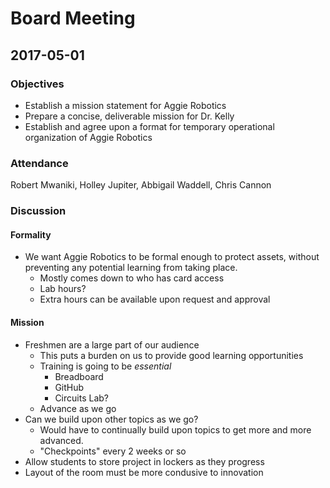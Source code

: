 # Board Meeting
## 2017-05-01

### Objectives
* Establish a mission statement for Aggie Robotics
* Prepare a concise, deliverable mission for Dr. Kelly
* Establish and agree upon a format for temporary operational organization of Aggie Robotics

### Attendance
Robert Mwaniki, Holley Jupiter, Abbigail Waddell, Chris Cannon

### Discussion

#### Formality
* We want Aggie Robotics to be formal enough to protect assets, without preventing any potential learning from taking place.
  * Mostly comes down to who has card access
  * Lab hours?
  * Extra hours can be available upon request and approval

#### Mission
* Freshmen are a large part of our audience
  * This puts a burden on us to provide good learning opportunities
  * Training is going to be _essential_
    * Breadboard
    * GitHub
    * Circuits Lab?
  * Advance as we go
* Can we build upon other topics as we go?
  * Would have to continually build upon topics to get more and more advanced.
  * "Checkpoints" every 2 weeks or so
* Allow students to store project in lockers as they progress
* Layout of the room must be more condusive to innovation
